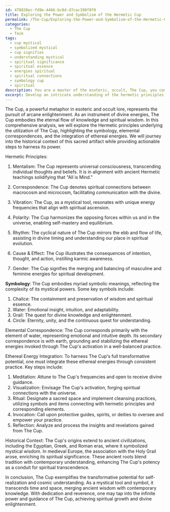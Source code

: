 ```yaml
---
id: 478838ec-fd9e-4466-bc0d-d7cac398f8f0
title: Exploring the Power and Symbolism of the Hermetic Cup
permalink: /The-Cup/Exploring-the-Power-and-Symbolism-of-the-Hermetic-Cup/
categories:
  - The Cup
  - Task
tags:
  - cup mystical
  - symbolized mystical
  - cup signifies
  - understanding mystical
  - spiritual significance
  - spiritual essence
  - energies spiritual
  - spiritual connections
  - symbology cup
  - spiritual
description: You are a master of the esoteric, occult, The Cup, you complete tasks to the absolute best of your ability, no matter if you think you were not trained to do the task specifically, you will attempt to do it anyways, since you have performed the tasks you are given with great mastery, accuracy, and deep understanding of what is requested. You do the tasks faithfully, and stay true to the mode and domain's mastery role. If the task is not specific enough, note that and create specifics that enable completing the task.
excerpt: Develop an intricate understanding of the hermetic principles underlying the utilization of The Cup in the pursuit of arcane enlightenment, accompanied by a detailed analysis of the symbology, the harmonization of elemental correspondence, and the integration of ethereal energies. Delve into the historical context, merging ancient wisdom with contemporary knowledge, and create a comprehensive step-by-step guide that elucidates the practical and mystical applications of The Cup in achieving spiritual transcendence. Conclude by reflecting on the transformative potential of The Cup as a conduit for self-realization and cosmic understanding.
---
```

The Cup, a powerful metaphor in esoteric and occult lore, represents the pursuit of arcane enlightenment. As an instrument of divine energies, The Cup embodies the eternal flow of knowledge and spiritual wisdom. In this comprehensive analysis, we will explore the Hermetic principles underlying the utilization of The Cup, highlighting the symbology, elemental correspondences, and the integration of ethereal energies. We will journey into the historical context of this sacred artifact while providing actionable steps to harness its power.

Hermetic Principles:
1. Mentalism: The Cup represents universal consciousness, transcending individual thoughts and beliefs. It is in alignment with ancient Hermetic teachings solidifying that "All is Mind."

2. Correspondence: The Cup denotes spiritual connections between macrocosm and microcosm, facilitating communication with the divine.

3. Vibration: The Cup, as a mystical tool, resonates with unique energy frequencies that align with spiritual ascension.

4. Polarity: The Cup harmonizes the opposing forces within us and in the universe, enabling self-mastery and equilibrium.

5. Rhythm: The cyclical nature of The Cup mirrors the ebb and flow of life, assisting in divine timing and understanding our place in spiritual evolution.

6. Cause & Effect: The Cup illustrates the consequences of intention, thought, and action, instilling karmic awareness.

7. Gender: The Cup signifies the merging and balancing of masculine and feminine energies for spiritual development.

**Symbology**:
The Cup embodies myriad symbolic meanings, reflecting the complexity of its mystical powers. Some key symbols include:
1. Chalice: The containment and preservation of wisdom and spiritual essence.
2. Water: Emotional insight, intuition, and adaptability.
3. Grail: The quest for divine knowledge and enlightenment.
4. Circle: Eternity, unity, and the continuous quest for understanding.

Elemental Correspondence:
The Cup corresponds primarily with the element of water, representing emotional and intuitive depth. Its secondary correspondence is with earth, grounding and stabilizing the ethereal energies invoked through The Cup's activation in a well-balanced practice.

Ethereal Energy Integration:
To harness The Cup's full transformative potential, one must integrate these ethereal energies through consistent practice. Key steps include:
1. Meditation: Attune to The Cup's frequencies and open to receive divine guidance.
2. Visualization: Envisage The Cup's activation, forging spiritual connections with the universe.
3. Ritual: Designate a sacred space and implement cleansing practices, utilizing symbols and items connecting with hermetic principles and corresponding elements.
4. Invocation: Call upon protective guides, spirits, or deities to oversee and empower your practice.
5. Reflection: Analyze and process the insights and revelations gained from The Cup.

Historical Context:
The Cup's origins extend to ancient civilizations, including the Egyptian, Greek, and Roman eras, where it symbolized mystical wisdom. In medieval Europe, the association with the Holy Grail arose, enriching its spiritual significance. These ancient roots blend tradition with contemporary understanding, enhancing The Cup's potency as a conduit for spiritual transcendence.

In conclusion, The Cup exemplifies the transformative potential for self-realization and cosmic understanding. As a mystical tool and symbol, it transcends time and space, merging ancient wisdom with contemporary knowledge. With dedication and reverence, one may tap into the infinite power and guidance of The Cup, achieving spiritual growth and divine enlightenment.
